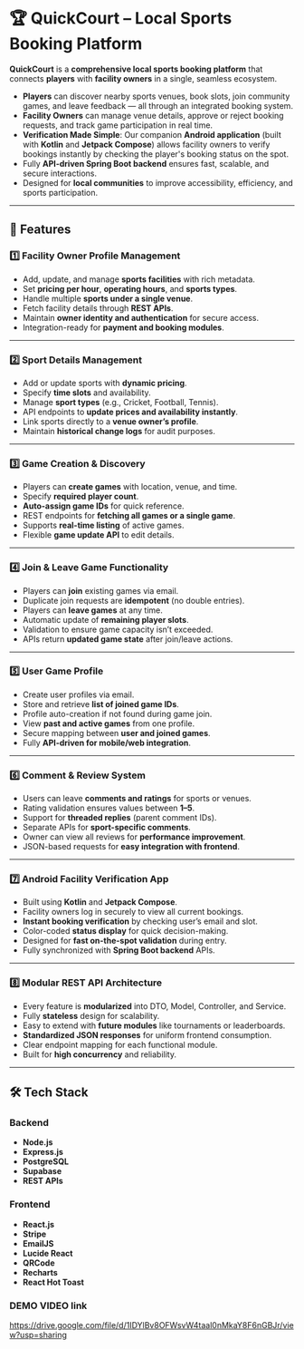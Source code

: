 # 🏆 QuickCourt – Local Sports Booking Platform

**QuickCourt** is a **comprehensive local sports booking platform** that connects **players** with **facility owners** in a single, seamless ecosystem.

- **Players** can discover nearby sports venues, book slots, join community games, and leave feedback — all through an integrated booking system.
- **Facility Owners** can manage venue details, approve or reject booking requests, and track game participation in real time.
- **Verification Made Simple**: Our companion **Android application** (built with **Kotlin** and **Jetpack Compose**) allows facility owners to verify bookings instantly by checking the player's booking status on the spot.
- Fully **API-driven Spring Boot backend** ensures fast, scalable, and secure interactions.
- Designed for **local communities** to improve accessibility, efficiency, and sports participation.

---

## 🚀 Features

### 1️⃣ **Facility Owner Profile Management**
- Add, update, and manage **sports facilities** with rich metadata.
- Set **pricing per hour**, **operating hours**, and **sports types**.
- Handle multiple **sports under a single venue**.
- Fetch facility details through **REST APIs**.
- Maintain **owner identity and authentication** for secure access.
- Integration-ready for **payment and booking modules**.

---

### 2️⃣ **Sport Details Management**
- Add or update sports with **dynamic pricing**.
- Specify **time slots** and availability.
- Manage **sport types** (e.g., Cricket, Football, Tennis).
- API endpoints to **update prices and availability instantly**.
- Link sports directly to a **venue owner’s profile**.
- Maintain **historical change logs** for audit purposes.

---

### 3️⃣ **Game Creation & Discovery**
- Players can **create games** with location, venue, and time.
- Specify **required player count**.
- **Auto-assign game IDs** for quick reference.
- REST endpoints for **fetching all games or a single game**.
- Supports **real-time listing** of active games.
- Flexible **game update API** to edit details.

---

### 4️⃣ **Join & Leave Game Functionality**
- Players can **join** existing games via email.
- Duplicate join requests are **idempotent** (no double entries).
- Players can **leave games** at any time.
- Automatic update of **remaining player slots**.
- Validation to ensure game capacity isn’t exceeded.
- APIs return **updated game state** after join/leave actions.

---

### 5️⃣ **User Game Profile**
- Create user profiles via email.
- Store and retrieve **list of joined game IDs**.
- Profile auto-creation if not found during game join.
- View **past and active games** from one profile.
- Secure mapping between **user and joined games**.
- Fully **API-driven for mobile/web integration**.

---

### 6️⃣ **Comment & Review System**
- Users can leave **comments and ratings** for sports or venues.
- Rating validation ensures values between **1–5**.
- Support for **threaded replies** (parent comment IDs).
- Separate APIs for **sport-specific comments**.
- Owner can view all reviews for **performance improvement**.
- JSON-based requests for **easy integration with frontend**.

---

### 7️⃣ **Android Facility Verification App**
- Built using **Kotlin** and **Jetpack Compose**.
- Facility owners log in securely to view all current bookings.
- **Instant booking verification** by checking user’s email and slot.
- Color-coded **status display** for quick decision-making.
- Designed for **fast on-the-spot validation** during entry.
- Fully synchronized with **Spring Boot backend** APIs.

---

### 8️⃣ **Modular REST API Architecture**
- Every feature is **modularized** into DTO, Model, Controller, and Service.
- Fully **stateless** design for scalability.
- Easy to extend with **future modules** like tournaments or leaderboards.
- **Standardized JSON responses** for uniform frontend consumption.
- Clear endpoint mapping for each functional module.
- Built for **high concurrency** and reliability.

---

## 🛠 Tech Stack

### Backend
- **Node.js**
- **Express.js**
- **PostgreSQL**
- **Supabase**
- **REST APIs**

### Frontend
- **React.js**
- **Stripe**
- **EmailJS**
- **Lucide React**
- **QRCode**
- **Recharts**
- **React Hot Toast**



### DEMO VIDEO link
https://drive.google.com/file/d/1IDYlBv8OFWsvW4taal0nMkaY8F6nGBJr/view?usp=sharing

